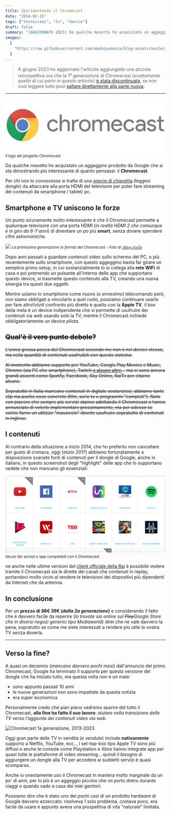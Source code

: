 ```yaml
---
title: Sperimentando il Chromecast
date: "2014-02-15"
tags: ["tecnicismi", "tv", "device"]
draft: false
summary: "[AGGIORNATO 2023] Da qualche mesetto ho acquistato un aggeggino prodotto da Google che si sta dimostrando più interessante di quanto pensassi: il Chromecast."
images:
  [
    "https://raw.githubusercontent.com/moebiusmania/blog-assets/master/images/2014/google-chromecast-badge-color.png",
  ]
---
```


> A giugno 2023 ho aggiornato l'articolo aggiungedo una piccola retrospettiva ora che la 1<sup>a</sup> generazione di Chromecast (_esattamente quella di cui parlo in questo articolo_) [è stata discontinuata](https://9to5google.com/2023/05/30/chromecast-no-updates/), se non vuoi leggere tutto puoi [saltare direttamente alla parte nuova](#verso-la-fine).

---

![Il logo del progetto Chromecast](https://raw.githubusercontent.com/moebiusmania/blog-assets/master/images/2014/google-chromecast-badge-color.png) <small>_Il logo del progetto Chromecast_</small>

Da qualche mesetto ho acquistato un aggeggino prodotto da Google che si sta dimostrando più interessante di quanto pensassi: il **Chromecast**.

Per chi non lo conoscesse si tratta di una [specie di chiavetta](http://www.google.it/intl/it/chrome/devices/chromecast/) (leggesi _dongle_) da attaccare alla porta HDMI del televisore per poter fare streaming dei contenuti da smartphone / tablet/ pc.

## Smartphone e TV uniscono le forze

Un punto sicuramente molto interessante è che il Chromecast permette a qualunque televisore con una porta HDMI (_in realtà HDMI 2 che comunque è in giro da 6-7 anni_) di diventare un po più **smart**, senza dovere spendere cifre astronomiche.

![](https://farm8.staticflickr.com/7296/11419059095_b2e901a675_k.jpg) <small>*La primissima generazione (*e forma*) del Chromecast - Foto di [ปรัชญา สิงห์โต](https://www.flickr.com/photos/iannnnn/11419059095)*</small>

Dopo anni passati a guardare contenuti video sullo schermo del PC, o più recentemente sullo smartphone, con questo aggeggino basta far girare un semplice primo setup, in cui sostanzialmente lo si collega alla **rete WiFi** di casa e poi premendo un pulsante all'interno delle app che supportano questo device, si trasmette questo contenuto alla TV, creando una nuova sinergia tra questi due oggetti.

Mentre usiamo lo smartphone come nuovo (_o ennesimo_) telecomando però, non siamo obbligati a vincolarlo a quel ruolo, possiamo continuare usarlo per fare altro!\\n\\nIl confronto più diretto è quello con la **Apple TV**, il box della mela è un device indipendente che vi permette di usufruire dei contenuti via web usando solo la TV, mentre il Chromecast richiede obbligatoriamente un device _pilota_.

## <del>Qual'è il vero punto debole?</del>

<del>L'unica grossa pecca del Chromecast secondo me non è nel device stesso, ma nella quantità di contenuti usufruibili con questo sistema.</del>

<del>Al momento abbiamo supporto per YouTube, Google Play Movies e Music, Chrome (sia PC che smartphone), Twitch [e alcune altre](https://www.google.it/chrome/devices/chromecast/apps.html)... ma ci sono ancora grandi assenti come Spotify, Facebook, Sky Online, RaiTv per citarne alcune.</del>

<del>Sopratutto in Italia mancano contenuti in digitale sostanziosi, abbiamo tante clip ma poche cose concrete (film, serie tv e programmi "completi"). Noto con piacere che sempre più servizi stanno adottando il Chromecast o hanno annunciato di volerlo implementare prossimamente, ma per adesso se volete farne un utilizzo "massiccio" dovete usufruire sopratutto di contenuti in inglese.</del>

## I contenuti

Al contrario della situazione a inizio 2014, che ho preferito non cancellare per gusto di cronaca, oggi (_inizio 2017_) abbiamo fortunatamente a disposizione svariate fonti di contenuti per il dongle di Google, anche in italiano, in questo screenshot degli "highlight" delle app che lo supportano vedete che non mancano gli essenziali:

![Alcuni dei servizi e app compatibili con il Chromecast](https://github.com/moebiusmania/blog-assets/blob/master/images/2017/chromecast-apps.png?raw=true) <small>_Alcuni dei servizi e app compatibili con il Chromecast_</small>

ne anche nelle ultime versioni del [client ufficiale della Rai](https://play.google.com/store/apps/details?id=it.rainet) è possibile vedere tramite il Chromecast sia le dirette dei canali che contenuti in replay, portandoci molto vicini al rendere le televisioni dei dispositivi più dipendenti da Internet che da antenna.

## In conclusione

Per un **prezzo di <del>35€</del> 39€ (_dalla 2a generazione_)** e considerando il fatto che è davvero facile da reperire (_lo trovate sia online sul <del>Play</del>Google Store che in diversi negozi generici tipo Mediaworld_) direi che ne vale davvero la pena, sopratutto se come me siete interessati a rendere più utile la vostra TV senza doverla.

---

## Verso la fine?

A quasi un decennio (_mancano davvero pochi mesi_) dall'annuncio del primo Chromecast, Google ha terminato il supporto per questa versione del dongle che ha iniziato tutto, ma questa volta non è un male:

- sono appunto passati 10 anni
- le nuove generazioni non sono impattate da questa notizia
- era super economica

Personalmente credo che pian piano vedremo sparire del tutto il Chromecast, **alla fine ha fatto il suo lavoro**: _aiutare nella transizione delle TV verso l'aggiunta dei contenuti video via web_.

![Chromecast 1a generazione, 2013-2023](https://i0.wp.com/9to5google.com/wp-content/uploads/sites/4/2015/08/chromecast.png?w=1500&quality=82&strip=all&ssl=1)

Oggi gran parte delle TV in vendita (_e vendute_) include **nativamente** supporto a Netflix, YouTube, ecc.., i set-top-box tipo Apple TV sono più diffusi e anche le console come Playstation e Xbox hanno integrate app per quasi tutte le piattaforme di video streaming... quindi il bisogno di aggiungere un dongle alla TV per accedere ai suddetti servizi è quasi scomparso.

Anche io onestamente uso il Chromecast in maniera molto marginale da un po' di anni, per lo più è un aggeggio piccino che mi porto dietro durante viaggi o quando vado a casa dei miei genitori.

Possiamo dire che è stato uno dei pochi casi di un prodotto hardware di Google davvero azzeccato: risolveva 1 solo problema, costava poco, era facile da usare e appunto aveva una prospettiva di vita "naturale" limitata.


